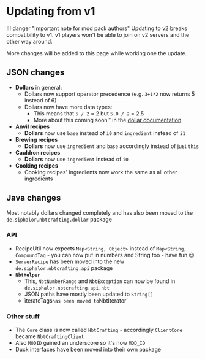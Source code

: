 # Updating from v1

!!! danger "Important note for mod pack authors"
	Updating to v2 breaks compatibility to v1. v1 players won't be able to join on v2 servers and the other way around.

More changes will be added to this page while working one the update.

## JSON changes

- **Dollars** in general:
	- Dollars now support operator precedence (e.g. `3+1*2` now returns 5 instead of 6)
	- Dollars now have more data types:
		- This means that `5 / 2` = 2 but `5.0 / 2` = 2.5
		- More about this coming soon™ in the [dollar documentation](../dynamic-data/dollars)
- **Anvil recipes**
	- **Dollars** now use `base` instead of `i0` and `ingredient` instead of `i1`
- **Brewing recipes**
	- **Dollars** now use `ingredient` and `base` accordingly instead of just `this`
- **Cauldron recipes**
	- **Dollars** now use `ingredient` instead of `i0`
- **Cooking recipes**
	- Cooking recipes' ingredients now work the same as all other ingredients


## Java changes

Most notably dollars changed completely and has also been moved to the `de.siphalor.nbtcrafting.dollar` package
### API

- RecipeUtil now expects `Map<String, Object>` instead of `Map<String, CompoundTag` - you can now put in numbers and String too - have fun 😉
- `ServerRecipe` has been moved into the new `de.siphalor.nbtcrafting.api` package
- **`NbtHelper`**
	- This, `NbtNumberRange` and `NbtException` can now be found in `de.siphalor.nbtcrafting.api.nbt`
	- JSON paths have mostly been updated to `String[]`
	- ìterateTags` has been moved to `NbtIterator`


### Other stuff

- The `Core` class is now called `NbtCrafting` - accordingly `ClientCore` became `NbtCraftingClient`
- Also `MODID` gained an underscore so it's now `MOD_ID`
- Duck interfaces have been moved into their own package

